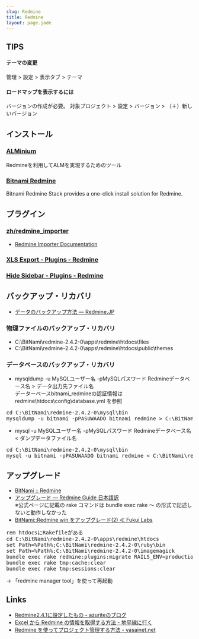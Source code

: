 ```yaml
---
slug: Redmine
title: Redmine
layout: page.jade
---
```


## TIPS

#### テーマの変更

管理 > 設定 > 表示タブ > テーマ

#### ロードマップを表示するには

バージョンの作成が必要。
対象プロジェクト > 設定 > バージョン > （＋）新しいバージョン


## インストール

### [ALMinium](https://github.com/alminium/alminium)

Redmineを利用してALMを実現するためのツール

### [Bitnami Redmine](http://bitnami.com/stack/redmine)

Bitnami Redmine Stack provides a one-click install solution for Redmine.

## プラグイン

### [zh/redmine_importer](https://github.com/zh/redmine_importer)

- [Redmine Importer Documentation](https://github.com/leovitch/redmine_importer/wiki)

### [XLS Export - Plugins - Redmine](http://www.redmine.org/plugins/redmine_xls_export)

### [Hide Sidebar - Plugins - Redmine](http://www.redmine.org/plugins/sidebar_hide)

## バックアップ・リカバリ

- [データのバックアップ方法 — Redmine.JP](http://redmine.jp/faq/system_management/backup/)

### 物理ファイルのバックアップ・リカバリ

- C:\BitNami\redmine-2.4.2-0\apps\redmine\htdocs\files
- C:\BitNami\redmine-2.4.2-0\apps\redmine\htdocs\public\themes

### データベースのバックアップ・リカバリ

- mysqldump -u MySQLユーザー名 -pMySQLパスワード Redmineデータベース名 > データ出力先ファイル名  
  データーベースbitnami_redmineの認証情報は redmine\htdocs\config\database.yml を参照
<pre>
cd C:\BitNami\redmine-2.4.2-0\mysql\bin
mysqldump -u bitnami -pPASUWAADO bitnami_redmine > C:\BitNami\redmine_data_20140130
</pre>

- mysql -u MySQLユーザー名 -pMySQLパスワード Redmineデータベース名 < ダンプデータファイル名
<pre>
cd C:\BitNami\redmine-2.4.2-0\mysql\bin
mysql -u bitnami -pPASUWAADO bitnami_redmine < C:\BitNami\redmine_data_20140130
</pre>

## アップグレード

- [BitNami :: Redmine](http://bitnami.com/stack/redmine)
- [アップグレード — Redmine Guide 日本語訳](http://redmine.jp/guide/RedmineUpgrade/)  
  ※公式ページに記載の rake コマンドは bundle exec rake ～ の形式で記述しないと動作しなかった
- [BitNami::Redmine win をアップグレード(2) ≪ Fukui Labs](http://blog.progfast.jp/labs/index.php/arts/bitnamiredmine-upgrade-2/)

<pre>
rem htdocsにRakefileがある
cd C:\BitNami\redmine-2.4.2-0\apps\redmine\htdocs
set Path=%Path%;C:\BitNami\redmine-2.4.2-0\ruby\bin
set Path=%Path%;C:\BitNami\redmine-2.4.2-0\imagemagick
bundle exec rake redmine:plugins:migrate RAILS_ENV=production
bundle exec rake tmp:cache:clear
bundle exec rake tmp:sessions:clear
</pre>
→ 「redmine manager tool」を使って再起動

## Links

- [Redmine2.4.1に設定したもの - azuriteのブログ](http://azurite.hatenablog.jp/entry/2013/12/13/Redmine2.4.1%E3%81%AB%E8%A8%AD%E5%AE%9A%E3%81%97%E3%81%9F%E3%82%82%E3%81%AE)
- [Excel から Redmine の情報を取得する方法 - 地平線に行く](http://d.hatena.ne.jp/chiheisen/20130421/1366543773)
- [Redmine を使ってプロジェクト管理する方法 - yasainet.net](http://yasainet.net/archives/267)

